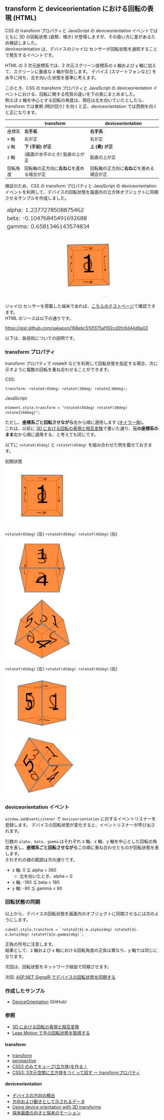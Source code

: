 ## transform と deviceorientation における回転の表現 (HTML)
CSS の transform プロパティと JavaScript の deviceorientation イベントではともに 3D の回転状態 (姿勢、傾き) が登場しますが、その扱い方に差があるため検証しました。  
deviceorientation は、デバイスのジャイロ センサーが回転状態を通知することで発生するイベントです。

HTML の 3 次元座標系では、2 次元スクリーン座標系の x 軸および y 軸に加えて、スクリーンに垂直な z 軸が存在します。
デバイス (スマートフォンなど) を水平に持ち、北を向いた状態を基準に考えます。

このとき、CSS の transform プロパティと JavaScript の deviceorientation イベントにおける、回転に関する性質の違いを下の表にまとめました。  
例えば z 軸を中心とする回転の角度は、現在は北を向いていたとしたら、transform では東側 (時計回り) を向くと正、deviceorientation では西側を向くと正になります。

| | transform | deviceorientation |
-|-|-
| 座標系 | **左手系** | **右手系** |
| x 軸 | 右が正 | 右が正 |
| y 軸 | **下 (手前) が正** | **上 (奥) が正** |
| z 軸 | (画面が水平のとき) 鉛直の上が正 | 鉛直の上が正 |
| 回転角度 | 回転軸の正方向に**左ねじ**を進める場合が正 | 回転軸の正方向に**右ねじ**を進める場合が正 |

検証のため、CSS の transform プロパティと JavaScript の deviceorientation イベントを利用して、デバイスの回転状態を画面内の立方体オブジェクトに同期させるサンプルを作成しました。

![](https://github.com/sakapon/JS-Test/blob/master/images/DeviceOrientation/DeviceOrientation.gif)

ジャイロ センサーを搭載した端末であれば、[こちらのテストページ](https://sakapon.github.io/JS-Test/DeviceOrientation/sync)で確認できます。  
HTML のソースは以下の通りです。

https://gist.github.com/sakapon/168ebc510f375af192cd3fc6d44d6a02

以下は、各技術についての説明です。

### transform プロパティ
transform プロパティで rotateX などを利用して回転状態を指定する場合、次に示すように複数の回転を重ね合わせることができます。

CSS:
```CSS
transform: rotateX(45deg) rotateY(30deg) rotateZ(60deg);
```

JavaScript:
```JS
element.style.transform = "rotateX(45deg) rotateY(30deg) rotateZ(60deg)";
```

ただし、**座標系ごと回転させながら**左から順に適用します ([オイラー角](https://t.co/4WbYGmDCfa))。  
これは、以前に [3D における回転の表現と相互変換](3D-Rotation-Conversion.md)で書いた通り、**元の座標系のまま**右から順に適用する、と考えても同じです。

以下に `rotateX(45deg)` と `rotateY(45deg)` を組み合わせた例を載せておきます。

初期状態  
![](https://github.com/sakapon/JS-Test/blob/master/images/DeviceOrientation/transform/rotate-0.png)

`rotateX(45deg)` (左) `rotateX(45deg) rotateY(45deg)` (右)  
![](https://github.com/sakapon/JS-Test/blob/master/images/DeviceOrientation/transform/rotate-x45.png)
![](https://github.com/sakapon/JS-Test/blob/master/images/DeviceOrientation/transform/rotate-x45-y45.png)

`rotateY(45deg)` (左) `rotateY(45deg) rotateX(45deg)` (右)  
![](https://github.com/sakapon/JS-Test/blob/master/images/DeviceOrientation/transform/rotate-y45.png)
![](https://github.com/sakapon/JS-Test/blob/master/images/DeviceOrientation/transform/rotate-y45-x45.png)

### deviceorientation イベント
`window.addEventListener` で `deviceorientation` に対するイベントリスナーを登録します。
デバイスの回転状態が変化すると、イベントリスナーが呼び出されます。

引数の `alpha, beta, gamma` はそれぞれ z 軸、x 軸、y 軸を中心とした回転の角度を表し、**座標系ごと回転させながら**この順に重ね合わせたものが回転状態を表します。  
それぞれの値の範囲は次の通りです。
- z 軸: 0 ≦ alpha < 360
  - 北を向いたとき、alpha = 0
- x 軸: -180 ≦ beta < 180
- y 軸: -90 ≦ gamma < 90

### 回転状態の同期
以上から、デバイスの回転状態を画面内のオブジェクトに同期させるには次のようにします。
```JS
cubeEl.style.transform = `rotateZ(${-e.alpha}deg) rotateX(${-e.beta}deg) rotateY(${e.gamma}deg)`;
```

正負の符号に注意します。  
結果として、z 軸および x 軸における回転角度の正負は異なり、y 軸では同じになります。

次回は、回転状態をネットワーク経由で同期させます。

次回: [ASP.NET SignalR でデバイスの回転状態を同期する](SignalR-Device-Orientation.md)

### 作成したサンプル
- [DeviceOrientation](https://github.com/sakapon/JS-Test/tree/master/DeviceOrientation) (GitHub)

### 参照
- [3D における回転の表現と相互変換](3D-Rotation-Conversion.md)
- [Leap Motion で手の回転状態を取得する](Leap-Hand-Rotation.md)

#### transform
- [transform](https://developer.mozilla.org/ja/docs/Web/CSS/transform)
- [perspective](https://developer.mozilla.org/ja/docs/Web/CSS/perspective)
- [CSS3 のみでキューブ(立方体)を作る！](https://cartman0.hatenablog.com/entry/2015/05/29/173343)
- [CSS3: 3次元空間に立方体をつくって回す ー transformプロパティ](http://www.fumiononaka.com/Business/html5/FN1404001.html)

#### deviceorientation
- [デバイスの方向の検出](https://developer.mozilla.org/ja/docs/Web/API/Detecting_device_orientation)
- [方向および動きとして示されるデータ](https://developer.mozilla.org/ja/docs/DOM/Orientation_and_motion_data_explained)
- [Using device orientation with 3D transforms](https://developer.mozilla.org/en-US/docs/Web/Guide/Events/Using_device_orientation_with_3D_transforms)
- [端末画面の向きと端末のモーション](https://developers.google.com/web/fundamentals/native-hardware/device-orientation/?hl=ja)
